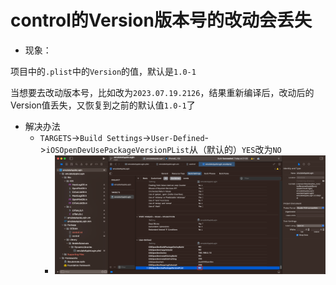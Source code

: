 # control的Version版本号的改动会丢失

* 现象：

项目中的`.plist`中的`Version`的值，默认是`1.0-1`

当想要去改动版本号，比如改为`2023.07.19.2126`，结果重新编译后，改动后的Version值丢失，又恢复到之前的默认值`1.0-1`了

* 解决办法
  * `TARGETS`->`Build Settings`->`User-Defined`->`iOSOpenDevUsePackageVersionPList`从（默认的）`YES`改为`NO`
    * ![iosd_xcode_use_pkg_plist_no](../assets/img/iosd_xcode_use_pkg_plist_no.png)
